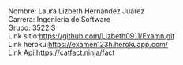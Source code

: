 <br>Nombre: Laura Lizbeth Hernández Juárez
<br>Carrera: Ingeniería de Software 
<br>Grupo: 3522IS
<br>Link sitio:https://github.com/Lizbeth0911/Examn.git
<br>Link heroku:https://examen123h.herokuapp.com/
<br>Link Api:https://catfact.ninja/fact